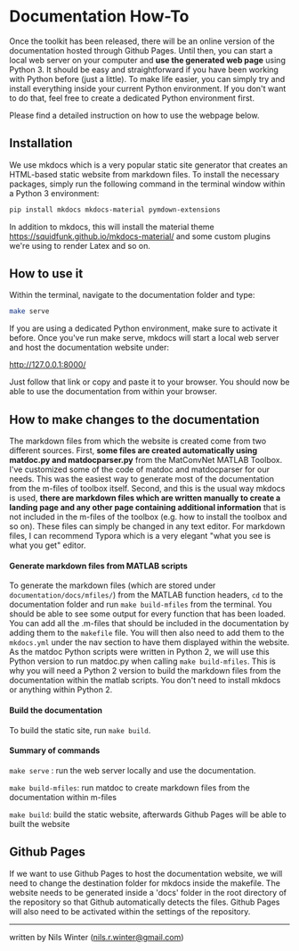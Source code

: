 # Documentation How-To

Once the toolkit has been released, there will be an online version of the documentation hosted through Github Pages. Until then, you can start a local web server on your computer and **use the generated web page** using Python 3. It should be easy and straightforward if you have been working with Python before (just a little). To make life easier, you can simply try and install everything inside your current Python environment. If you don't want to do that, feel free to create a dedicated Python environment first.

Please find a detailed instruction on how to use the webpage below.

## Installation

We use mkdocs which is a very popular static site generator that creates an HTML-based static website from markdown files. To install the necessary packages, simply run the following command in the terminal window within a Python 3 environment:

```bash
pip install mkdocs mkdocs-material pymdown-extensions
```

In addition to mkdocs, this will install the material theme https://squidfunk.github.io/mkdocs-material/ and some custom plugins we're using to render Latex and so on.



## How to use it

Within the terminal, navigate to the documentation folder and type:

```bash
make serve
```

If you are using a dedicated Python environment, make sure to activate it before. Once you've run make serve, mkdocs will start a local web server and host the documentation website under:

http://127.0.0.1:8000/

Just follow that link or copy and paste it to your browser. You should now be able to use the documentation from within your browser.

## How to make changes to the documentation

The markdown files from which the website is created come from two different sources. First, __some files are created automatically using matdoc.py and matdocparser.py__ from the MatConvNet MATLAB Toolbox. I've customized some of the code of matdoc and matdocparser for our needs. This was the easiest way to generate most of the documentation from the m-files of toolbox itself. Second, and this is the usual way mkdocs is used, __there are markdown files which are written manually to create a landing page and any other page containing additional information__ that is not included in the m-files of the toolbox (e.g. how to install the toolbox and so on). These files can simply be changed in any text editor. For markdown files, I can recommend Typora which is a very elegant "what you see is what you get" editor.

#### Generate markdown files from MATLAB scripts

To generate the markdown files (which are stored under `documentation/docs/mfiles/`) from the MATLAB function headers, `cd` to the documentation folder and run `make build-mfiles` from the terminal. You should be able to see some output for every function that has been loaded. You can add all the .m-files that should be included in the documentation by adding them to the `makefile` file. You will then also need to add them to the `mkdocs.yml` under the nav section to have them displayed within the website. As the matdoc Python scripts were written in Python 2, we will use this Python version to run matdoc.py when calling `make build-mfiles`. This is why you will need a Python 2 version to build the markdown files from the documentation within the matlab scripts. You don't need to install mkdocs or anything within Python 2. 

#### Build the documentation

To build the static site, run `make build`.

#### Summary of commands

`make serve` : run the web server locally and use the documentation.

`make build-mfiles`: run matdoc to create markdown files from the documentation within m-files

`make build`: build the static website, afterwards Github Pages will be able to built the website

## Github Pages

If we want to use Github Pages to host the documentation website, we will need to change the destination folder for mkdocs inside the makefile. The website needs to be generated inside a 'docs' folder in the root directory of the repository so that Github automatically detects the files. Github Pages will also need to be activated within the settings of the repository.



---

written by Nils Winter (nils.r.winter@gmail.com)
